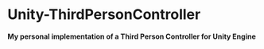 # Unity-ThirdPersonController
**My personal implementation of a Third Person Controller for Unity Engine**
